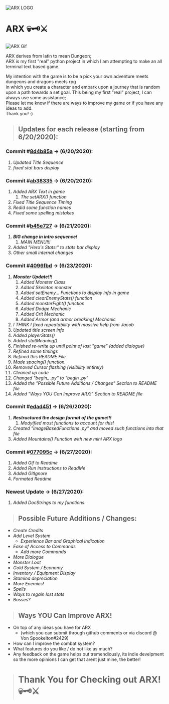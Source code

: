 ![ARX LOGO](https://i.imgur.com/RSkUhsx.png)
# ARX 💀🗝️⚔️

![ARX Gif](https://i.imgur.com/Q9Vbl3N.gif)

ARX derives from latin to mean Dungeon;  
ARX is my first "real" python project in which I am attempting to make an all terminal text based game.  
  
My intention with the game is to be a pick your own adventure meets dungeons and dragons meets rpg  
in which you create a character and embark upon a journey that is random upon a path towards a set goal.
This being my first "real" project, I can always use some assistance;   
Please let me know if there are ways to improve my game or if you have any ideas to add.  
Thank you! :)

> ## Updates for each release (starting from 6/20/2020):
### Commit #[8d4b85a](https://github.com/VladimirBienvenue/ARX/commit/8d4b85aea00ca4bcaf4cb8f837e2c4a467d68915) -> (6/20/2020): 
1. *Updated Title Sequence*
1. *fixed stat bars display*

### Commit #[ab38335](https://github.com/VladimirBienvenue/ARX/commit/ab38335b23d961b80d5eda5889eb0dcc2f8c1531) -> (6/20/2020): 
1. *Added ARX Text in game*
    1. *The setARX() function*
1. *Fixed Title Sequence Timing*
1. *Redid some function names*
1. *Fixed some spelling mistakes*

### Commit #[b45e727](https://github.com/VladimirBienvenue/ARX/commit/b45e727840232aac86a0a914d3f578e274e6ed20) -> (6/21/2020): 
1. __*BIG change in intro sequence!*__
    1. *MAIN MENU!!!*
1. *Added "Hero's Stats:" to stats bar display*
1. *Other small internal changes*

### Commit #[4096fbd](https://github.com/VladimirBienvenue/Arx/commit/4096fbd2e15a8eaf0e9a834e5de68d78c5b47b1f) -> (6/23/2020): 
1. __*Monster Update!!!*__
    1. *Added Monster Class*
    1. *Added Skeleton monster*
    1. *Added setEnemy... Functions to display info in game*
    1. *Added clearEnemyStats() function*
    1. *Added monsterFight() function*
    1. *Added Dodge Mechanic*
    1. *Added Crit Mechanic*
    1. *Added Armor (and armor breaking) Mechanic*
1. *I THINK I fixed repeatability with massive help from Jacob*
1. *Updated title screen info*
1. *Added playerStats()*
1. *Added statMeaning()*
1. *Finished re-write up until point of last "game" (added dialogue)*
1. *Refined some timings*
1. *Refined this README File*
1. *Made spacing() function.*
1. *Removed Cursor flashing (visibility entirely)*
1. *Cleaned up code*
1. *Changed "begin_ .py" to "begin .py"*
1. *Added the "Possible Future Additions / Changes" Section to README file*
1. *Added "Ways YOU Can Improve ARX!" Section to README file*

### Commit #[edad451](https://github.com/VladimirBienvenue/Arx/commit/edad4510ba7f04a953157bda0aa1446fd0aaf5df) -> (6/26/2020):
1. __*Restructured the design format of the game!!!*__
    1. *Modyified most functions to account for this!*
1. *Created "imageBasedFunctions .py" and moved such functions into that file*
1. *Added Mountains() Function with new mini ARX logo*

### Commit #[077095c](https://github.com/VladimirBienvenue/Arx/commit/077095c58ac79e7305ae3a04cc7453cf2933d389) -> (6/27/2020):
1. *Added Gif to Readme*
1. *Added Run Instructions to ReadMe*
1. *Added GitIgnore*
1. *Formated Readme*

### Newest Update -> (6/27/2020):  
1. *Added DocStrings to my functions.*

> ## Possible Future Additions / Changes:
* *Create Credits*
* *Add Level System*
    * *Experience Bar and Graphical Indication*
* *Ease of Access to Commands*
    * *Add more Commands*
* *More Dialogue*
* *Monster Loot*
* *Gold System / Economy*
* *Inventory / Equipment Display*
* *Stamina depreciation*
* *More Enemies!*
* *Spells*
* *Ways to regain lost stats*
* *Bosses?*

> ## Ways YOU Can Improve ARX!
* On top of any ideas you have for ARX
    * (which you can submit through github comments or via discord @ Von Spookelton#2429)
* How can I improve the combat system?
* What features do you like / do not like as much?
* Any feedback on the game helps out tremendiously, its indie develpment so the more opinions I can get that arent just mine, the better!

> # Thank You for Checking out ARX! 💀🗝️⚔️
